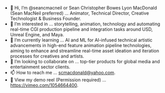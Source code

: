 - 👋 Hi, I’m @seancmacneil or Sean Christopher Bowes Lyon MacDonald (Sean MacNeil preferred) ... Animator, Technical Director, Creative Technologist & Business Founder.
- 👀 I’m interested in ... storytelling, animation, technology and automating real-time CGI production pipeline and integration tasks around USD, Unreal Engine, and Maya.
- 🌱 I’m currently learning ... AI and ML for AI-infused technical artistic advancements in high-end feature animation pipeline technologies, aiming to enhance and streamline real-time asset ideation and iteration processes for creatives and artists.
- 💞️ I’m looking to collaborate on ... top-tier products for global media and entertainment sector clients.
- 📫 How to reach me ... scmacdonald@yahoo.com.
- 🎥 View my demo reel (Permission required) ... https://vimeo.com/1054664400.
<!---
seancmacneil/seancmacneil is a ✨ special ✨ repository because its `README.md` (this file) appears on your GitHub profile.
You can click the Preview link to take a look at your changes.
--->
